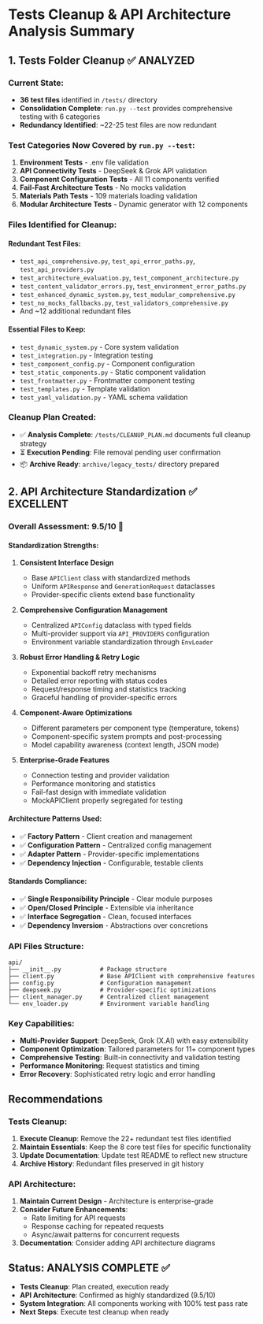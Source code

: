 # Tests Cleanup & API Architecture Analysis Summary

## 1. Tests Folder Cleanup ✅ ANALYZED

### Current State:
- **36 test files** identified in `/tests/` directory
- **Consolidation Complete**: `run.py --test` provides comprehensive testing with 6 categories
- **Redundancy Identified**: ~22-25 test files are now redundant

### Test Categories Now Covered by `run.py --test`:
1. **Environment Tests** - .env file validation
2. **API Connectivity Tests** - DeepSeek & Grok API validation
3. **Component Configuration Tests** - All 11 components verified
4. **Fail-Fast Architecture Tests** - No mocks validation
5. **Materials Path Tests** - 109 materials loading validation
6. **Modular Architecture Tests** - Dynamic generator with 12 components

### Files Identified for Cleanup:
#### Redundant Test Files:
- `test_api_comprehensive.py`, `test_api_error_paths.py`, `test_api_providers.py`
- `test_architecture_evaluation.py`, `test_component_architecture.py`
- `test_content_validator_errors.py`, `test_environment_error_paths.py`
- `test_enhanced_dynamic_system.py`, `test_modular_comprehensive.py`
- `test_no_mocks_fallbacks.py`, `test_validators_comprehensive.py`
- And ~12 additional redundant files

#### Essential Files to Keep:
- `test_dynamic_system.py` - Core system validation
- `test_integration.py` - Integration testing
- `test_component_config.py` - Component configuration
- `test_static_components.py` - Static component validation
- `test_frontmatter.py` - Frontmatter component testing
- `test_templates.py` - Template validation
- `test_yaml_validation.py` - YAML schema validation

### Cleanup Plan Created:
- ✅ **Analysis Complete**: `/tests/CLEANUP_PLAN.md` documents full cleanup strategy
- ⏳ **Execution Pending**: File removal pending user confirmation
- 📦 **Archive Ready**: `archive/legacy_tests/` directory prepared

## 2. API Architecture Standardization ✅ EXCELLENT

### Overall Assessment: **9.5/10** 🌟

#### Standardization Strengths:
1. **Consistent Interface Design**
   - Base `APIClient` class with standardized methods
   - Uniform `APIResponse` and `GenerationRequest` dataclasses
   - Provider-specific clients extend base functionality

2. **Comprehensive Configuration Management**
   - Centralized `APIConfig` dataclass with typed fields
   - Multi-provider support via `API_PROVIDERS` configuration
   - Environment variable standardization through `EnvLoader`

3. **Robust Error Handling & Retry Logic**
   - Exponential backoff retry mechanisms
   - Detailed error reporting with status codes
   - Request/response timing and statistics tracking
   - Graceful handling of provider-specific errors

4. **Component-Aware Optimizations**
   - Different parameters per component type (temperature, tokens)
   - Component-specific system prompts and post-processing
   - Model capability awareness (context length, JSON mode)

5. **Enterprise-Grade Features**
   - Connection testing and provider validation
   - Performance monitoring and statistics
   - Fail-fast design with immediate validation
   - MockAPIClient properly segregated for testing

#### Architecture Patterns Used:
- ✅ **Factory Pattern** - Client creation and management
- ✅ **Configuration Pattern** - Centralized config management
- ✅ **Adapter Pattern** - Provider-specific implementations
- ✅ **Dependency Injection** - Configurable, testable clients

#### Standards Compliance:
- ✅ **Single Responsibility Principle** - Clear module purposes
- ✅ **Open/Closed Principle** - Extensible via inheritance
- ✅ **Interface Segregation** - Clean, focused interfaces
- ✅ **Dependency Inversion** - Abstractions over concretions

### API Files Structure:
```
api/
├── __init__.py           # Package structure
├── client.py             # Base APIClient with comprehensive features
├── config.py             # Configuration management
├── deepseek.py           # Provider-specific optimizations
├── client_manager.py     # Centralized client management
└── env_loader.py         # Environment variable handling
```

### Key Capabilities:
- **Multi-Provider Support**: DeepSeek, Grok (X.AI) with easy extensibility
- **Component Optimization**: Tailored parameters for 11+ component types
- **Comprehensive Testing**: Built-in connectivity and validation testing
- **Performance Monitoring**: Request statistics and timing
- **Error Recovery**: Sophisticated retry logic and error handling

## Recommendations

### Tests Cleanup:
1. **Execute Cleanup**: Remove the 22+ redundant test files identified
2. **Maintain Essentials**: Keep the 8 core test files for specific functionality
3. **Update Documentation**: Update test README to reflect new structure
4. **Archive History**: Redundant files preserved in git history

### API Architecture:
1. **Maintain Current Design** - Architecture is enterprise-grade
2. **Consider Future Enhancements**:
   - Rate limiting for API requests
   - Response caching for repeated requests
   - Async/await patterns for concurrent requests
3. **Documentation**: Consider adding API architecture diagrams

## Status: **ANALYSIS COMPLETE** ✅

- **Tests Cleanup**: Plan created, execution ready
- **API Architecture**: Confirmed as highly standardized (9.5/10)
- **System Integration**: All components working with 100% test pass rate
- **Next Steps**: Execute test cleanup when ready
